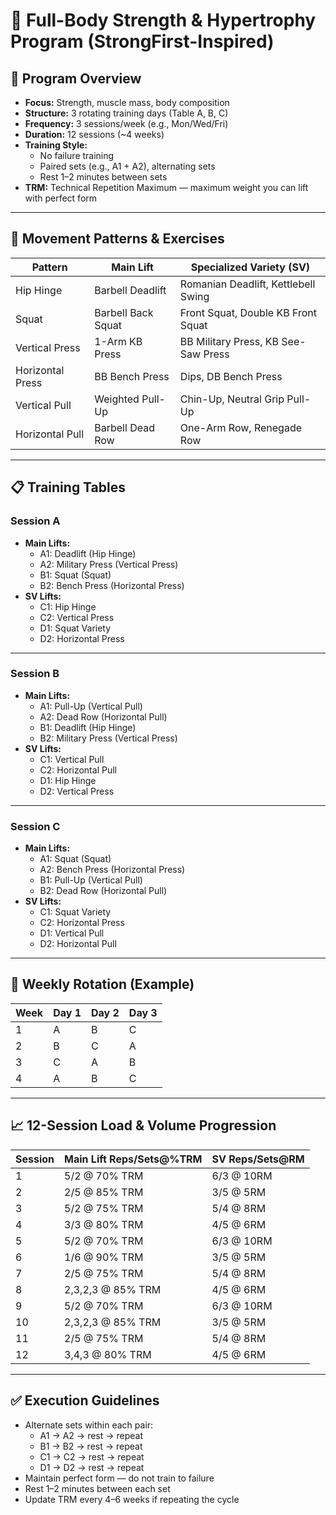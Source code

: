 # 💪 Full-Body Strength & Hypertrophy Program (StrongFirst-Inspired)

## 🧱 Program Overview

* **Focus:** Strength, muscle mass, body composition
* **Structure:** 3 rotating training days (Table A, B, C)
* **Frequency:** 3 sessions/week (e.g., Mon/Wed/Fri)
* **Duration:** 12 sessions (~4 weeks)
* **Training Style:**
  * No failure training
  * Paired sets (e.g., A1 + A2), alternating sets
  * Rest 1–2 minutes between sets
* **TRM:** Technical Repetition Maximum — maximum weight you can lift with perfect form

---

## 🧩 Movement Patterns & Exercises

| Pattern          | Main Lift          | Specialized Variety (SV)            |
| ---------------- | ------------------ | ----------------------------------- |
| Hip Hinge        | Barbell Deadlift   | Romanian Deadlift, Kettlebell Swing |
| Squat            | Barbell Back Squat | Front Squat, Double KB Front Squat  |
| Vertical Press   | 1-Arm KB Press     | BB Military Press, KB See-Saw Press |
| Horizontal Press | BB Bench Press     | Dips, DB Bench Press                |
| Vertical Pull    | Weighted Pull-Up   | Chin-Up, Neutral Grip Pull-Up       |
| Horizontal Pull  | Barbell Dead Row   | One-Arm Row, Renegade Row           |

---

## 📋 Training Tables

### **Session A**

* **Main Lifts:**
  * A1: Deadlift (Hip Hinge)
  * A2: Military Press (Vertical Press)
  * B1: Squat (Squat)
  * B2: Bench Press (Horizontal Press)
* **SV Lifts:**
  * C1: Hip Hinge
  * C2: Vertical Press
  * D1: Squat Variety
  * D2: Horizontal Press

---

### **Session B**

* **Main Lifts:**
  * A1: Pull-Up (Vertical Pull)
  * A2: Dead Row (Horizontal Pull)
  * B1: Deadlift (Hip Hinge)
  * B2: Military Press (Vertical Press)
* **SV Lifts:**
  * C1: Vertical Pull
  * C2: Horizontal Pull
  * D1: Hip Hinge
  * D2: Vertical Press

---

### **Session C**

* **Main Lifts:**
  * A1: Squat (Squat)
  * A2: Bench Press (Horizontal Press)
  * B1: Pull-Up (Vertical Pull)
  * B2: Dead Row (Horizontal Pull)
* **SV Lifts:**
  * C1: Squat Variety
  * C2: Horizontal Press
  * D1: Vertical Pull
  * D2: Horizontal Pull

---

## 🔁 Weekly Rotation (Example)

| Week | Day 1 | Day 2 | Day 3 |
| ---- | ----- | ----- | ----- |
| 1    | A     | B     | C     |
| 2    | B     | C     | A     |
| 3    | C     | A     | B     |
| 4    | A     | B     | C     |

---

## 📈 12-Session Load & Volume Progression

| Session | Main Lift Reps/Sets@%TRM | SV Reps/Sets@RM |
| ------- | ------------------------ | --------------- |
| 1       | 5/2 @ 70% TRM            | 6/3 @ 10RM      |
| 2       | 2/5 @ 85% TRM            | 3/5 @ 5RM       |
| 3       | 5/2 @ 75% TRM            | 5/4 @ 8RM       |
| 4       | 3/3 @ 80% TRM            | 4/5 @ 6RM       |
| 5       | 5/2 @ 70% TRM            | 6/3 @ 10RM      |
| 6       | 1/6 @ 90% TRM            | 3/5 @ 5RM       |
| 7       | 2/5 @ 75% TRM            | 5/4 @ 8RM       |
| 8       | 2,3,2,3 @ 85% TRM        | 4/5 @ 6RM       |
| 9       | 5/2 @ 70% TRM            | 6/3 @ 10RM      |
| 10      | 2,3,2,3 @ 85% TRM        | 3/5 @ 5RM       |
| 11      | 2/5 @ 75% TRM            | 5/4 @ 8RM       |
| 12      | 3,4,3 @ 80% TRM          | 4/5 @ 6RM       |

---

## ✅ Execution Guidelines

* Alternate sets within each pair:
  * A1 → A2 → rest → repeat
  * B1 → B2 → rest → repeat
  * C1 → C2 → rest → repeat
  * D1 → D2 → rest → repeat
* Maintain perfect form — do not train to failure
* Rest 1–2 minutes between each set
* Update TRM every 4–6 weeks if repeating the cycle
